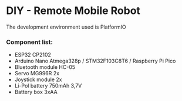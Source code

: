 # DIY - Remote Mobile Robot
 The development environment used is PlatformIO
### Component list:
- ESP32 CP2102 
- Arduino Nano Atmega328p / STM32F103C8T6 / Raspberry Pi Pico
- Bluetooth module HC-05
- Servo MG996R 2x
- Joystick module 2x
- Li-Pol battery 750mAh 3,7V
- Battery box 3xAA
